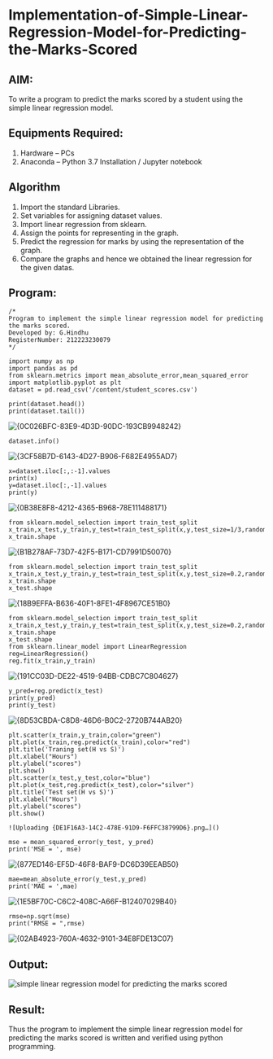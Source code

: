# Implementation-of-Simple-Linear-Regression-Model-for-Predicting-the-Marks-Scored

## AIM:
To write a program to predict the marks scored by a student using the simple linear regression model.

## Equipments Required:
1. Hardware – PCs
2. Anaconda – Python 3.7 Installation / Jupyter notebook

## Algorithm
1. Import the standard Libraries.
2. Set variables for assigning dataset values.
3. Import linear regression from sklearn.
4. Assign the points for representing in the graph.
5. Predict the regression for marks by using the representation of the graph.
6. Compare the graphs and hence we obtained the linear regression for the given datas.

   

## Program:
```
/*
Program to implement the simple linear regression model for predicting the marks scored.
Developed by: G.Hindhu
RegisterNumber: 212223230079 
*/
```
```
import numpy as np
import pandas as pd
from sklearn.metrics import mean_absolute_error,mean_squared_error
import matplotlib.pyplot as plt
dataset = pd.read_csv('/content/student_scores.csv')
```
```
print(dataset.head())
print(dataset.tail())
```
![{0C026BFC-83E9-4D3D-90DC-193CB9948242}](https://github.com/user-attachments/assets/d60f5bcc-e718-438d-bcfa-c60df6b20bbe)
```
dataset.info()
```

![{3CF58B7D-6143-4D27-B906-F682E4955AD7}](https://github.com/user-attachments/assets/9d5212ac-1d45-4a5d-9652-09f3b3debe63)
```
x=dataset.iloc[:,:-1].values
print(x)
y=dataset.iloc[:,-1].values
print(y)
```

![{0B38E8F8-4212-4365-B968-78E111488171}](https://github.com/user-attachments/assets/dfc0ff33-102f-4a76-9eb0-b7fe00bc0d3f)
```
from sklearn.model_selection import train_test_split
x_train,x_test,y_train,y_test=train_test_split(x,y,test_size=1/3,random_state=0)
x_train.shape
```

![{B1B278AF-73D7-42F5-B171-CD7991D50070}](https://github.com/user-attachments/assets/c814fc39-f038-4db3-ad1c-09e9b55c1bb0)
```
from sklearn.model_selection import train_test_split
x_train,x_test,y_train,y_test=train_test_split(x,y,test_size=0.2,random_state=0)
x_train.shape
x_test.shape
```

![{18B9EFFA-B636-40F1-8FE1-4F8967CE51B0}](https://github.com/user-attachments/assets/f67565a0-f346-4c13-8915-cc84e0b67f62)
```
from sklearn.model_selection import train_test_split
x_train,x_test,y_train,y_test=train_test_split(x,y,test_size=0.2,random_state=0)
x_train.shape
x_test.shape
from sklearn.linear_model import LinearRegression
reg=LinearRegression()
reg.fit(x_train,y_train)
```

![{191CC03D-DE22-4519-94BB-CDBC7C804627}](https://github.com/user-attachments/assets/dfaedb7d-09e8-414d-86be-850d37f0b2dd)


```
y_pred=reg.predict(x_test)
print(y_pred)
print(y_test)
```

![{8D53CBDA-C8D8-46D6-B0C2-2720B744AB20}](https://github.com/user-attachments/assets/e0fa39b3-36d7-4085-abc3-120897db7011)

```
plt.scatter(x_train,y_train,color="green")
plt.plot(x_train,reg.predict(x_train),color="red")
plt.title('Traning set(H vs S)')
plt.xlabel("Hours")
plt.ylabel("scores")
plt.show()
plt.scatter(x_test,y_test,color="blue")
plt.plot(x_test,reg.predict(x_test),color="silver")
plt.title('Test set(H vs S)')
plt.xlabel("Hours")
plt.ylabel("scores")
plt.show()

![Uploading {DE1F16A3-14C2-478E-91D9-F6FFC38799D6}.png…]()

```
```
mse = mean_squared_error(y_test, y_pred)
print('MSE = ', mse)
```
![{877ED146-EF5D-46F8-BAF9-DC6D39EEAB50}](https://github.com/user-attachments/assets/5a8d7b07-3e71-4908-b141-2452d576285c)
```
mae=mean_absolute_error(y_test,y_pred)
print('MAE = ',mae)
```
![{1E5BF70C-C6C2-408C-A66F-B12407029B40}](https://github.com/user-attachments/assets/3ad4eef7-86db-4a11-8a6f-ac06034c0286)
```
rmse=np.sqrt(mse)
print("RMSE = ",rmse)
```

![{02AB4923-760A-4632-9101-34E8FDE13C07}](https://github.com/user-attachments/assets/53a4da3b-6e68-4b20-a220-bd53379d1c2b)


## Output:
![simple linear regression model for predicting the marks scored](sam.png)


## Result:
Thus the program to implement the simple linear regression model for predicting the marks scored is written and verified using python programming.
